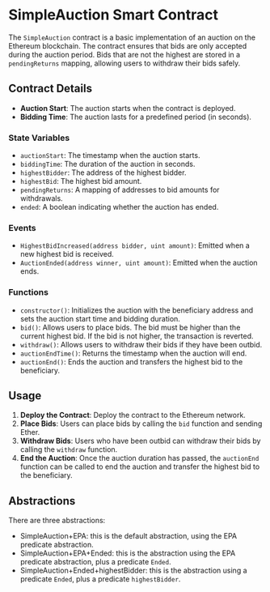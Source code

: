 # SimpleAuction Smart Contract

The `SimpleAuction` contract is a basic implementation of an auction on the Ethereum blockchain. The contract ensures that bids are only accepted during the auction period.
Bids that are not the highest are stored in a `pendingReturns` mapping, allowing users to withdraw their bids safely.

## Contract Details
- **Auction Start**: The auction starts when the contract is deployed.
- **Bidding Time**: The auction lasts for a predefined period (in seconds).


### State Variables

- `auctionStart`: The timestamp when the auction starts.
- `biddingTime`: The duration of the auction in seconds.
- `highestBidder`: The address of the highest bidder.
- `highestBid`: The highest bid amount.
- `pendingReturns`: A mapping of addresses to bid amounts for withdrawals.
- `ended`: A boolean indicating whether the auction has ended.

### Events

- `HighestBidIncreased(address bidder, uint amount)`: Emitted when a new highest bid is received.
- `AuctionEnded(address winner, uint amount)`: Emitted when the auction ends.

### Functions

- `constructor()`: Initializes the auction with the beneficiary address and sets the auction start time and bidding duration.
- `bid()`: Allows users to place bids. The bid must be higher than the current highest bid. If the bid is not higher, the transaction is reverted.
- `withdraw()`: Allows users to withdraw their bids if they have been outbid.
- `auctionEndTime()`: Returns the timestamp when the auction will end.
- `auctionEnd()`: Ends the auction and transfers the highest bid to the beneficiary.

## Usage

1. **Deploy the Contract**: Deploy the contract to the Ethereum network.
2. **Place Bids**: Users can place bids by calling the `bid` function and sending Ether.
3. **Withdraw Bids**: Users who have been outbid can withdraw their bids by calling the `withdraw` function.
4. **End the Auction**: Once the auction duration has passed, the `auctionEnd` function can be called to end the auction and transfer the highest bid to the beneficiary.


## Abstractions

There are three abstractions:
 - SimpleAuction+EPA: this is the default abstraction, using the EPA predicate abstraction.
 - SimpleAuction+EPA+Ended: this is the abstraction using the EPA predicate abstraction, plus a predicate `Ended`.
 - SimpleAuction+Ended+highestBidder: this is the abstraction using a predicate `Ended`, plus a predicate `highestBidder`.